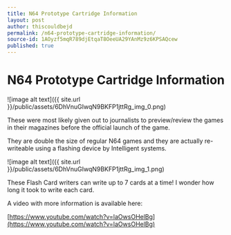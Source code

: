 ```yaml
---
title: N64 Prototype Cartridge Information
layout: post
author: thiscouldbejd
permalink: /n64-prototype-cartridge-information/
source-id: 1AOyzf5mqR789djEtqaT8OeeUA29YAnMz9z6KPSAQcew
published: true
---
```

# N64 Prototype Cartridge Information

![image alt text]({{ site.url }}/public/assets/6DhVnuGIwqN9BKFP1jttRg_img_0.png)

These were most likely given out to journalists to preview/review the games in their magazines before the official launch of the game.

They are double the size of regular N64 games and they are actually re-writeable using a flashing device by Intelligent systems.

![image alt text]({{ site.url }}/public/assets/6DhVnuGIwqN9BKFP1jttRg_img_1.png)

These Flash Card writers can write up to 7 cards at a time! I wonder how long it took to write each card.

A video with more information is available here:

[https://www.youtube.com/watch?v=laOwsOHelBg](https://www.youtube.com/watch?v=laOwsOHelBg) 

